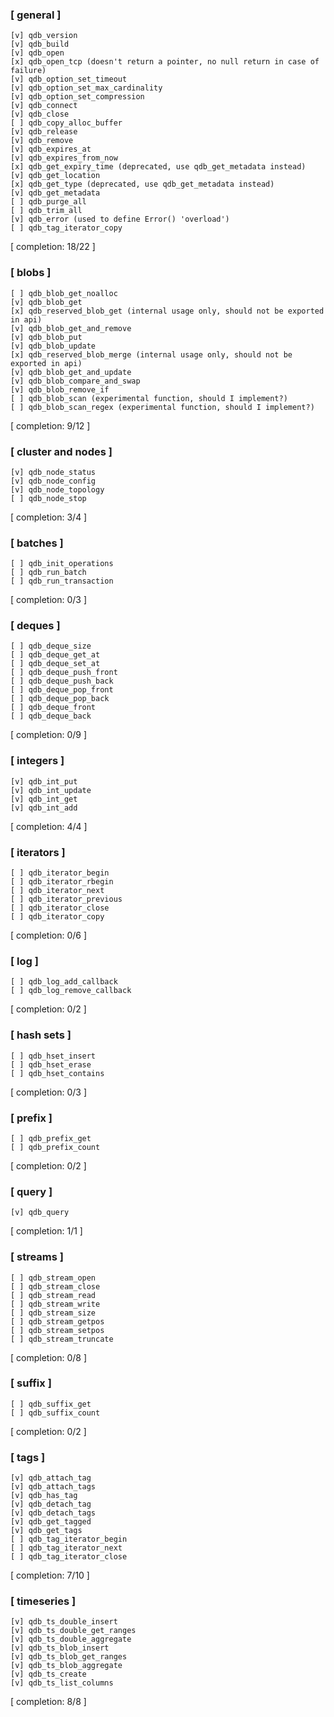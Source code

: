 ### [ general ]
    [v] qdb_version
    [v] qdb_build
    [v] qdb_open
    [x] qdb_open_tcp (doesn't return a pointer, no null return in case of failure)
    [v] qdb_option_set_timeout
    [v] qdb_option_set_max_cardinality
    [v] qdb_option_set_compression
    [v] qdb_connect
    [v] qdb_close
    [ ] qdb_copy_alloc_buffer
    [v] qdb_release
    [v] qdb_remove
    [v] qdb_expires_at
    [v] qdb_expires_from_now
    [x] qdb_get_expiry_time (deprecated, use qdb_get_metadata instead)
    [v] qdb_get_location
    [x] qdb_get_type (deprecated, use qdb_get_metadata instead)
    [v] qdb_get_metadata
    [ ] qdb_purge_all
    [ ] qdb_trim_all
    [v] qdb_error (used to define Error() 'overload')
    [ ] qdb_tag_iterator_copy
[ completion: 18/22 ]

### [ blobs ]
    [ ] qdb_blob_get_noalloc
    [v] qdb_blob_get
    [x] qdb_reserved_blob_get (internal usage only, should not be exported in api)
    [v] qdb_blob_get_and_remove
    [v] qdb_blob_put
    [v] qdb_blob_update
    [x] qdb_reserved_blob_merge (internal usage only, should not be exported in api)
    [v] qdb_blob_get_and_update
    [v] qdb_blob_compare_and_swap
    [v] qdb_blob_remove_if
    [ ] qdb_blob_scan (experimental function, should I implement?)
    [ ] qdb_blob_scan_regex (experimental function, should I implement?)
[ completion: 9/12 ]

### [ cluster and nodes ]
    [v] qdb_node_status
    [v] qdb_node_config
    [v] qdb_node_topology
    [ ] qdb_node_stop
[ completion: 3/4 ]


### [ batches ]
    [ ] qdb_init_operations
    [ ] qdb_run_batch
    [ ] qdb_run_transaction
[ completion: 0/3 ]

### [ deques ]
    [ ] qdb_deque_size
    [ ] qdb_deque_get_at
    [ ] qdb_deque_set_at
    [ ] qdb_deque_push_front
    [ ] qdb_deque_push_back
    [ ] qdb_deque_pop_front
    [ ] qdb_deque_pop_back
    [ ] qdb_deque_front
    [ ] qdb_deque_back
[ completion: 0/9 ]

### [ integers ]
    [v] qdb_int_put
    [v] qdb_int_update
    [v] qdb_int_get
    [v] qdb_int_add
[ completion: 4/4 ]

### [ iterators ]
    [ ] qdb_iterator_begin
    [ ] qdb_iterator_rbegin
    [ ] qdb_iterator_next
    [ ] qdb_iterator_previous
    [ ] qdb_iterator_close
    [ ] qdb_iterator_copy
[ completion: 0/6 ]

### [ log ]
    [ ] qdb_log_add_callback
    [ ] qdb_log_remove_callback
[ completion: 0/2 ]

### [ hash sets ]
    [ ] qdb_hset_insert
    [ ] qdb_hset_erase
    [ ] qdb_hset_contains
[ completion: 0/3 ]

### [ prefix ]
    [ ] qdb_prefix_get
    [ ] qdb_prefix_count
[ completion: 0/2 ]

### [ query ]
    [v] qdb_query
[ completion: 1/1 ]

### [ streams ]
    [ ] qdb_stream_open
    [ ] qdb_stream_close
    [ ] qdb_stream_read
    [ ] qdb_stream_write
    [ ] qdb_stream_size
    [ ] qdb_stream_getpos
    [ ] qdb_stream_setpos
    [ ] qdb_stream_truncate
[ completion: 0/8 ]

### [ suffix ]
    [ ] qdb_suffix_get
    [ ] qdb_suffix_count
[ completion: 0/2 ]

### [ tags ]
    [v] qdb_attach_tag
    [v] qdb_attach_tags
    [v] qdb_has_tag
    [v] qdb_detach_tag
    [v] qdb_detach_tags
    [v] qdb_get_tagged
    [v] qdb_get_tags
    [ ] qdb_tag_iterator_begin
    [ ] qdb_tag_iterator_next
    [ ] qdb_tag_iterator_close
[ completion: 7/10 ]

### [ timeseries ]
    [v] qdb_ts_double_insert
    [v] qdb_ts_double_get_ranges
    [v] qdb_ts_double_aggregate
    [v] qdb_ts_blob_insert
    [v] qdb_ts_blob_get_ranges
    [v] qdb_ts_blob_aggregate
    [v] qdb_ts_create
    [v] qdb_ts_list_columns
[ completion: 8/8 ]